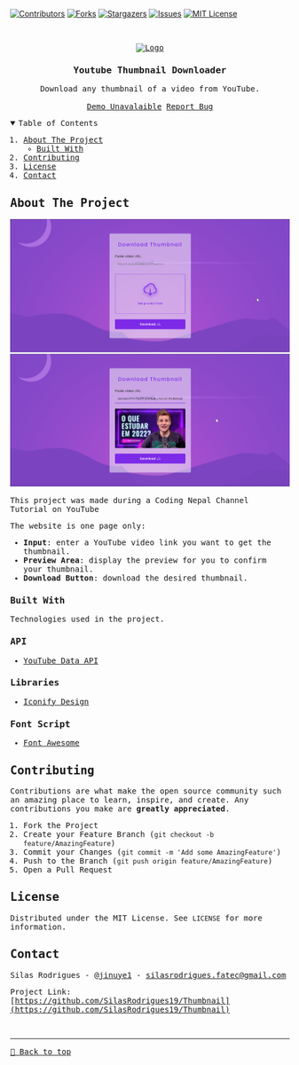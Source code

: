 [![Contributors][contributors-shield]][contributors-url]
[![Forks][forks-shield]][forks-url]
[![Stargazers][stars-shield]][stars-url]
[![Issues][issues-shield]][issues-url]
[![MIT License][license-shield]][license-url]


<!-- PROJECT LOGO -->
<br />
<samp>
<p align="center">
  <a href="https://github.com/SilasRodrigues19/Thumbnail">
    <img src="https://www.clipartmax.com/png/full/154-1548113_open-download-round-icon-png.png" alt="Logo" width="80" height="80">
  </a>

  <h3 align="center">Youtube Thumbnail Downloader</h3>

  <p align="center">
    Download any thumbnail of a video from YouTube.
    <br />
    <br />
    <a href="#">Demo Unavalaible</a>
    <a href="https://github.com/SilasRodrigues19/Thumbnail/issues">Report Bug</a>
  </p>
</p>

<!-- TABLE OF CONTENTS -->
<details open="open">
  <summary>Table of Contents</summary>
  <ol>
    <li>
      <a href="#about-the-project">About The Project</a>
      <ul>
        <li><a href="#built-with">Built With</a></li>
      </ul>
    </li>
    <li><a href="#contributing">Contributing</a></li>
    <li><a href="#license">License</a></li>
    <li><a href="#contact">Contact</a></li>
  </ol>
</details>

<!-- ABOUT THE PROJECT -->
## About The Project

[![Preview][product-screenshot]](https://github.com/SilasRodrigues19/Thumbnail)
[![Preview][product-screenshot2]](https://github.com/SilasRodrigues19/Thumbnail)

This project was made during a Coding Nepal Channel Tutorial on YouTube

The website is one page only:
* **Input**: enter a YouTube video link you want to get the thumbnail.
* **Preview Area**: display the preview for you to confirm your thumbnail.
* **Download Button**: download the desired thumbnail.
### Built With

Technologies used in the project.

### API
* [YouTube Data API](https://developers.google.com/youtube/v3)

### Libraries
* [Iconify Design](https://iconify.design/)

### Font Script
* [Font Awesome](https://fontawesome.com)

<!-- CONTRIBUTING -->
## Contributing

Contributions are what make the open source community such an amazing place to learn, inspire, and create. Any contributions you make are **greatly appreciated**.

1. Fork the Project
2. Create your Feature Branch (`git checkout -b feature/AmazingFeature`)
3. Commit your Changes (`git commit -m 'Add some AmazingFeature'`)
4. Push to the Branch (`git push origin feature/AmazingFeature`)
5. Open a Pull Request


<!-- LICENSE -->
## License

Distributed under the MIT License. See `LICENSE` for more information.


<!-- CONTACT -->
## Contact

Silas Rodrigues - [@jinuye1](https://twitter.com/jinuye1) - silasrodrigues.fatec@gmail.com

Project Link: [https://github.com/SilasRodrigues19/Thumbnail](https://github.com/SilasRodrigues19/Thumbnail) <br>



<!-- MARKDOWN LINKS & IMAGES -->
<!-- https://www.markdownguide.org/basic-syntax/#reference-style-links -->
[contributors-shield]: https://img.shields.io/github/contributors/SilasRodrigues19/Thumbnail.svg?style=for-the-badge
[contributors-url]: https://github.com/SilasRodrigues19/Thumbnail/graphs/contributors
[forks-shield]: https://img.shields.io/github/forks/SilasRodrigues19/Thumbnail.svg?style=for-the-badge
[forks-url]: https://github.com/SilasRodrigues19/Thumbnail/network/members
[stars-shield]: https://img.shields.io/github/stars/SilasRodrigues19/Thumbnail.svg?style=for-the-badge
[stars-url]: https://github.com/SilasRodrigues19/Thumbnail/stargazers
[issues-shield]: https://img.shields.io/github/issues/SilasRodrigues19/Thumbnail.svg?style=for-the-badge
[issues-url]: https://github.com/SilasRodrigues19/Thumbnail/issues
[license-shield]: https://img.shields.io/github/license/SilasRodrigues19/Thumbnail.svg?style=for-the-badge
[license-url]: https://github.com/SilasRodrigues19/Thumbnail/blob/master/LICENSE
[product-screenshot]: ./assets/img/preview.png
[product-screenshot2]: ./assets/img/preview2.png
[license-url]: https://github.com/SilasRodrigues19/Thumbnail/blob/master/LICENSE

<br><hr>
[🔼 Back to top](#Youtube-Thumbnail-Downloader)